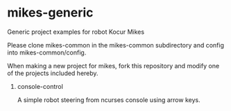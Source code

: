 # mikes-generic
Generic project examples for robot Kocur Mikes

Please clone mikes-common in the mikes-common subdirectory
and config into mikes-common/config.

When making a new project for mikes, fork this repository
and modify one of the projects included hereby.

1. console-control

   A simple robot steering from ncurses console using arrow keys.
